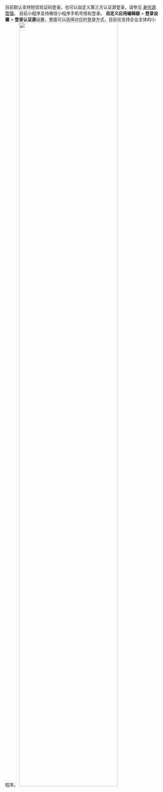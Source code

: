 目前默认支持短信验证码登录。也可以自定义第三方认证源登录，请参见 [身份源管理](https://cloud.tencent.com/document/product/1301/75743)。
目前小程序支持微信小程序手机号授权登录。
**自定义应用编辑器** > **登录设置** > **登录认证源**设置，里面可以选择对应的登录方式，目前仅支持企业主体的小程序。
<img src = "https://qcloudimg.tencent-cloud.cn/raw/2a8eaadb4b79a428c4580e89802416ea.png" style="width: 80%">

